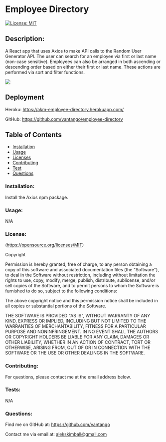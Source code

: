 
# Employee Directory
[![License: MIT](https://img.shields.io/badge/License-MIT-yellow.svg)](https://opensource.org/licenses/MIT)
    
## Description: 
A React app that uses Axios to make API calls to the Random User Generator API. The user can search for an employee via first or last name (non-case sensitive). Employees can also be arranged in both ascending or descending order based on either their first or last name. These actions are performed via sort and filter functions.

<img src="https://media.giphy.com/media/Nf4C36fCatNjlUseZ6/giphy.gif">

## Deployment
Heroku: https://akm-employee-directory.herokuapp.com/

GitHub: https://github.com/vantango/employee-directory
            
## Table of Contents
- [Installation](#Installation)
- [Usage](#Usage)
- [Licenses](#Licenses)
- [Contributing](#Contributing)
- [Test](#Test)
- [Questions](#Questions)
            
### Installation: 
 Install the Axios npm package.
            
### Usage: 
N/A
            
### License:
(https://opensource.org/licenses/MIT)

Copyright <YEAR> <COPYRIGHT HOLDER>

Permission is hereby granted, free of charge, to any person obtaining a copy of this software and associated documentation files (the "Software"), to deal in the Software without restriction, including without limitation the rights to use, copy, modify, merge, publish, distribute, sublicense, and/or sell copies of the Software, and to permit persons to whom the Software is furnished to do so, subject to the following conditions:
                
The above copyright notice and this permission notice shall be included in all copies or substantial portions of the Software.
                
THE SOFTWARE IS PROVIDED "AS IS", WITHOUT WARRANTY OF ANY KIND, EXPRESS OR IMPLIED, INCLUDING BUT NOT LIMITED TO THE WARRANTIES OF MERCHANTABILITY, FITNESS FOR A PARTICULAR PURPOSE AND NONINFRINGEMENT. IN NO EVENT SHALL THE AUTHORS OR COPYRIGHT HOLDERS BE LIABLE FOR ANY CLAIM, DAMAGES OR OTHER LIABILITY, WHETHER IN AN ACTION OF CONTRACT, TORT OR OTHERWISE, ARISING FROM, OUT OF OR IN CONNECTION WITH THE SOFTWARE OR THE USE OR OTHER DEALINGS IN THE SOFTWARE.
            
### Contributing:
For questions, please contact me at the email address below.
            
### Tests: 
N/A
            
### Questions:
Find me on GitHub at: https://github.com/vantango

Contact me via email at: alekskimball@gmail.com